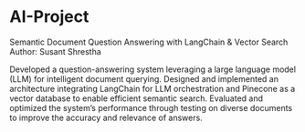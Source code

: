 # AI-Project
Semantic Document Question Answering with LangChain &amp; Vector Search
<br>
Author: Susant Shrestha
<br>

Developed a question-answering system leveraging a large language model (LLM) for intelligent document querying. Designed and implemented an architecture integrating LangChain for LLM orchestration and Pinecone as a vector database to enable efficient semantic search. Evaluated and optimized the system’s performance through testing on diverse documents to improve the accuracy and relevance of answers.
